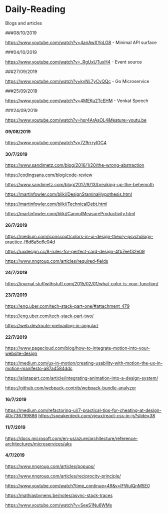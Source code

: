# Daily-Reading
Blogs and articles

###08/10/2019

https://www.youtube.com/watch?v=4anAwXYqLG8 - Minimal API surface


###04/10/2019

https://www.youtube.com/watch?v=_RgUxUTuxH4 - Event source

###27/09/2019

https://www.youtube.com/watch?v=kyNL7yCvQQc - Go Microservice

###25/09/2019

https://www.youtube.com/watch?v=4MEKu2TcEHM - Venkat Speech

###24/09/2019

https://www.youtube.com/watch?v=hsr4ArAsOL4&feature=youtu.be

#### 09/08/2019

https://www.youtube.com/watch?v=7Z9rrryIOC4

#### 30/7/2019

https://www.sandimetz.com/blog/2016/1/20/the-wrong-abstraction

https://codingsans.com/blog/code-review

https://www.sandimetz.com/blog/2017/9/13/breaking-up-the-behemoth

https://martinfowler.com/bliki/DesignStaminaHypothesis.html

https://martinfowler.com/bliki/TechnicalDebt.html

https://martinfowler.com/bliki/CannotMeasureProductivity.html

#### 26/7/2019
https://medium.com/iconscout/colors-in-ui-design-theory-psychology-practice-f6d6a5e6e04d

https://uxdesign.cc/8-rules-for-perfect-card-design-4fb7eef32e09

https://www.nngroup.com/articles/required-fields

#### 24/7/2019
https://journal.stuffwithstuff.com/2015/02/01/what-color-is-your-function/


#### 23/7/2019
https://eng.uber.com/tech-stack-part-one/#attachment_479

https://eng.uber.com/tech-stack-part-two/

https://web.dev/route-preloading-in-angular/

#### 22/7/2019
https://www.pagecloud.com/blog/how-to-integrate-motion-into-your-website-design

https://medium.com/ux-in-motion/creating-usability-with-motion-the-ux-in-motion-manifesto-a87a4584ddc

https://alistapart.com/article/integrating-animation-into-a-design-system/

https://github.com/webpack-contrib/webpack-bundle-analyzer


#### 16/7/2019
https://medium.com/refactoring-ui/7-practical-tips-for-cheating-at-design-40c736799886
https://speakerdeck.com/vjeux/react-css-in-js?slide=38

#### 11/7/2019
https://docs.microsoft.com/en-us/azure/architecture/reference-architectures/microservices/aks


#### 4/7/2019
https://www.nngroup.com/articles/popups/

https://www.nngroup.com/articles/reciprocity-principle/

https://www.youtube.com/watch?time_continue=49&v=IFWulQnM5E0

https://mathiasbynens.be/notes/async-stack-traces

https://www.youtube.com/watch?v=SeeS1Nu6WMs
